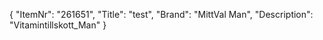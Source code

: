 {
  "ItemNr": "261651",
  "Title": "test",
  "Brand": "MittVal Man",
  "Description": "Vitamintillskott_Man"
}